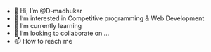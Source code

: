 - 👋 Hi, I’m @D-madhukar
- 👀 I’m interested in Competitive programming & Web Development
- 🌱 I’m currently learning 
- 💞️ I’m looking to collaborate on ...
- 📫 How to reach me 

<!---
D-madhukar/D-madhukar is a ✨ special ✨ repository because its `README.md` (this file) appears on your GitHub profile.
You can click the Preview link to take a look at your changes.
--->
